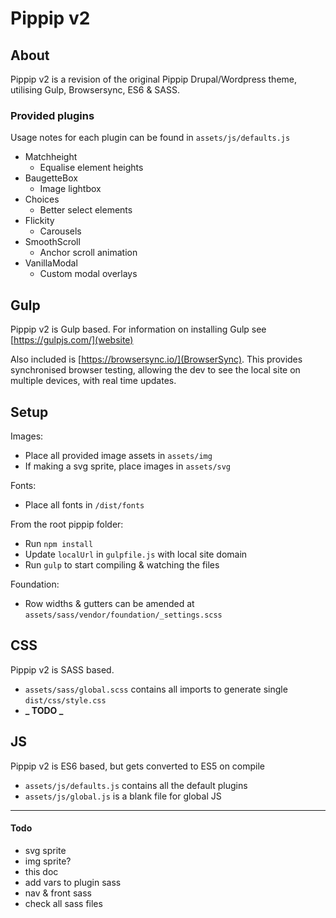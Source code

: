 # Pippip v2

## About

Pippip v2 is a revision of the original Pippip Drupal/Wordpress theme, utilising Gulp, Browsersync, ES6 & SASS.

### Provided plugins

Usage notes for each plugin can be found in `assets/js/defaults.js`

-   Matchheight
    -   Equalise element heights
-   BaugetteBox
    -   Image lightbox
-   Choices
    -   Better select elements
-   Flickity
    -   Carousels
-   SmoothScroll
    -   Anchor scroll animation
-   VanillaModal
    -   Custom modal overlays

## Gulp

Pippip v2 is Gulp based. For information on installing Gulp see [https://gulpjs.com/](website)

Also included is [https://browsersync.io/](BrowserSync). This provides synchronised browser testing, allowing the dev to see the local site on multiple devices, with real time updates.

## Setup

Images:

-   Place all provided image assets in `assets/img`
-   If making a svg sprite, place images in `assets/svg`

Fonts:

-   Place all fonts in `/dist/fonts`

From the root pippip folder:

-   Run `npm install`
-   Update `localUrl` in `gulpfile.js` with local site domain
-   Run `gulp` to start compiling & watching the files

Foundation:

-   Row widths & gutters can be amended at `assets/sass/vendor/foundation/_settings.scss`

## CSS

Pippip v2 is SASS based.

-   `assets/sass/global.scss` contains all imports to generate single `dist/css/style.css`
-   **_ TODO _**

## JS

Pippip v2 is ES6 based, but gets converted to ES5 on compile

-   `assets/js/defaults.js` contains all the default plugins
-   `assets/js/global.js` is a blank file for global JS

---

#### Todo

-   svg sprite
-   img sprite?
-   this doc
-   add vars to plugin sass
-   nav & front sass
-   check all sass files
